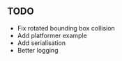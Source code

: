 
## TODO

* Fix rotated bounding box collision
* Add platformer example
* Add serialisation
* Better logging
